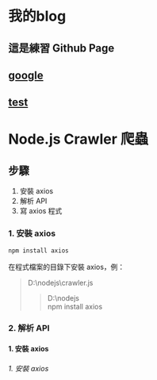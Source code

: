 # 我的blog


## 這是練習 Github Page

## [google](https://www.google.com)

## [test](https://ycchien313.github.io/test/)


# Node.js Crawler 爬蟲
## 步驟
1. 安裝 axios
2. 解析 API
3. 寫 axios 程式

### 1. 安裝 axios
```js
npm install axios
```
在程式檔案的目錄下安裝 axios，例： <br>
> D:\nodejs\crawler.js
>> D:\nodejs <br>
>> npm install axios



### 2. 解析 API


#### 1. 安裝 axios
###### 1. 安裝 axios
